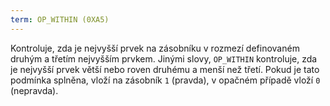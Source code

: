 ```yaml
---
term: OP_WITHIN (0XA5)
---
```


Kontroluje, zda je nejvyšší prvek na zásobníku v rozmezí definovaném druhým a třetím nejvyšším prvkem. Jinými slovy, `OP_WITHIN` kontroluje, zda je nejvyšší prvek větší nebo roven druhému a menší než třetí. Pokud je tato podmínka splněna, vloží na zásobník `1` (pravda), v opačném případě vloží `0` (nepravda).